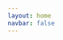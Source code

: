 ```yaml
---
layout: home
navbar: false
---
```


<script setup>
import about from '../.vitepress/components/about.vue'
</script>

<about />